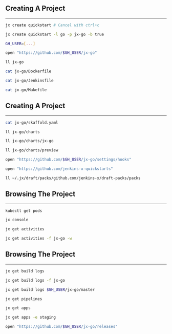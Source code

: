 ## Creating A Project

---

```bash
jx create quickstart # Cancel with ctrl+c

jx create quickstart -l go -p jx-go -b true

GH_USER=[...]

open "https://github.com/$GH_USER/jx-go"

ll jx-go

cat jx-go/Dockerfile

cat jx-go/Jenkinsfile

cat jx-go/Makefile
```


## Creating A Project

---

```bash
cat jx-go/skaffold.yaml

ll jx-go/charts

ll jx-go/charts/jx-go

ll jx-go/charts/preview

open "https://github.com/$GH_USER/jx-go/settings/hooks"

open "https://github.com/jenkins-x-quickstarts"

ll ~/.jx/draft/packs/github.com/jenkins-x/draft-packs/packs
```


## Browsing The Project

---

```bash
kubectl get pods

jx console

jx get activities

jx get activities -f jx-go -w
```


## Browsing The Project

---

```bash
jx get build logs

jx get build logs -f jx-go

jx get build logs $GH_USER/jx-go/master

jx get pipelines

jx get apps

jx get apps -e staging

open "https://github.com/$GH_USER/jx-go/releases"
```
